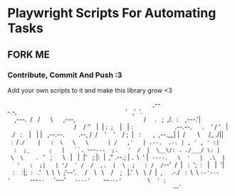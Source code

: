 # Playwright Scripts For Automating Tasks
## FORK ME
### Contribute, Commit And Push :3
Add your own scripts to it and make this library grow <3

                                                                     
             ,---.-,                                                 
            '   ,'  '.                                               
    ,---.  /   /      \      ,---,                                   
   /     \.   ;  ,/.  :    ,---.'|                                   
  /    / ''   |  | :  ;    |   | :                        .--.--.    
 .    ' / '   |  ./   :    |   | |   ,--.--.        .--, /  /    '   
'    / ;  |   :       ,  ,--.__| |  /       \     /_ ./||  :  /`./   
|   :  \   \   \      | /   ,'   | .--.  .-. | , ' , ' :|  :  ;_     
;   |   ``. `---`---  ;.   '  /  |  \__\/: . ./___/ \: | \  \    `.  
'   ;      \   |   |  |'   ; |:  |  ," .--.; | .  \  ' |  `----.   \ 
'   |  .\  |   '   :  ;|   | '/  ' /  /  ,.  |  \  ;   : /  /`--'  / 
|   :  ';  :   |   |  '|   :    :|;  :   .'   \  \  \  ;'--'.     /  
 \   \    /    ;   |.'  \   \  /  |  ,     .-./   :  \  \ `--'---'   
  `---`--`     '---'     `----'    `--`---'        \  ' ;            
                                                    `--`             
